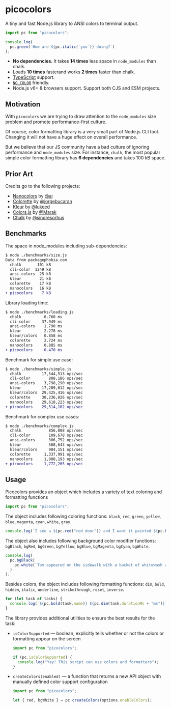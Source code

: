 # picocolors

A tiny and fast Node.js library to ANSI colors to terminal output.

```javascript
import pc from "picocolors";

console.log(
  pc.green(`How are ${pc.italic(`you`)} doing?`)
);
```

* **No dependencies.** It takes **14 times** less space
  in `node_modules` than chalk.
* Loads **10 times** fasterand works **2 times** faster than chalk.
* [TypeScript](https://www.typescriptlang.org/) support.
* [`NO_COLOR`](https://no-color.org/) friendly.
* Node.js v6+ & browsers support. Support both CJS and ESM projects.

## Motivation

With `picocolors` we are trying to draw attention to the `node_modules` size
problem and promote performance-first culture.

Of course, color formatting library is a very small part of Node.js CLI tool.
Changing it will not have a huge effect on overall performance.

But we believe that our JS community have a bad culture of ignoring performance
and `node_modules` size. For instance, `chalk`, the most popular simple
color formatting library has **6 dependencies** and takes 100 kB space.

## Prior Art

Credits go to the following projects:

- [Nanocolors](https://github.com/ai/nanocolors) by [@ai](https://github.com/ai)
- [Colorette](https://github.com/jorgebucaran/colorette) by [@jorgebucaran](https://github.com/jorgebucaran)
- [Kleur](https://github.com/lukeed/kleur) by [@lukeed](https://github.com/lukeed)
- [Colors.js](https://github.com/Marak/colors.js) by [@Marak](https://github.com/Marak)
- [Chalk](https://github.com/chalk/chalk) by [@sindresorhus](https://github.com/sindresorhus)

## Benchmarks

The space in node_modules including sub-dependencies:

```diff
$ node ./benchmarks/size.js
Data from packagephobia.com
  chalk       101 kB
  cli-color  1249 kB
  ansi-colors  25 kB
  kleur        21 kB
  colorette    17 kB
  nanocolors   16 kB
+ picocolors    7 kB
```

Library loading time:

```diff
$ node ./benchmarks/loading.js
  chalk          6.760 ms
  cli-color     37.949 ms
  ansi-colors    1.790 ms
  kleur          2.278 ms
  kleur/colors   0.858 ms
  colorette      2.724 ms
  nanocolors     0.885 ms
+ picocolors     0.470 ms
```

Benchmark for simple use case:

```diff
$ node ./benchmarks/simple.js
  chalk         17,544,513 ops/sec
  cli-color        808,186 ops/sec
  ansi-colors    3,798,290 ops/sec
  kleur         17,209,612 ops/sec
  kleur/colors  29,425,416 ops/sec
  colorette     30,236,826 ops/sec
  nanocolors    29,618,223 ops/sec
+ picocolors    29,514,102 ops/sec
```

Benchmark for complex use cases:

```diff
$ node ./benchmarks/complex.js
  chalk            856,888 ops/sec
  cli-color        109,678 ops/sec
  ansi-colors      306,752 ops/sec
  kleur            568,643 ops/sec
  kleur/colors     984,151 ops/sec
  colorette      1,337,991 ops/sec
  nanocolors     1,088,193 ops/sec
+ picocolors     1,772,265 ops/sec
```

## Usage

Picocolors provides an object which includes a variety of text coloring and formatting functions

```javascript
import pc from "picocolors";
```

The object includes following coloring functions: `black`, `red`, `green`, `yellow`, `blue`, `magenta`, `cyan`, `white`, `gray`.

```javascript
console.log(`I see a ${pc.red("red door")} and I want it painted ${pc.black("black")}`);
```

The object also includes following background color modifier functions: `bgBlack`, `bgRed`, `bgGreen`, `bgYellow`, `bgBlue`, `bgMagenta`, `bgCyan`, `bgWhite`.

```javascript
console.log(
  pc.bgBlack(
    pc.white(`Tom appeared on the sidewalk with a bucket of whitewash and a long-handled brush.`)
  )
);
```

Besides colors, the object includes following formatting functions: `dim`, `bold`, `hidden`, `italic`, `underline`, `strikethrough`, `reset`, `inverse`.

```javascript
for (let task of tasks) {
  console.log(`${pc.bold(task.name)} ${pc.dim(task.durationMs + "ms")}`);
}
```

The library provides additional utilities to ensure the best results for the task:

- `isColorSupported` — boolean, explicitly tells whether or not the colors or formatting appear on the screen

  ```javascript
  import pc from "picocolors";

  if (pc.isColorSupported) {
    console.log("Yay! This script can use colors and formatters");
  }
  ```

- `createColors(enabled)` — a function that returns a new API object with manually defined color support configuration

  ```javascript
  import pc from "picocolors";

  let { red, bgWhite } = pc.createColors(options.enableColors);
  ```
